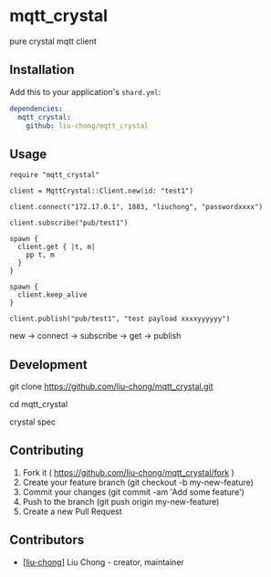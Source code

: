 # mqtt_crystal

pure crystal mqtt client

## Installation

Add this to your application's `shard.yml`:

```yaml
dependencies:
  mqtt_crystal:
    github: liu-chong/mqtt_crystal
```

## Usage

```crystal
require "mqtt_crystal"

client = MqttCrystal::Client.new(id: "test1")

client.connect("172.17.0.1", 1883, "liuchong", "passwordxxxx")

client.subscribe("pub/test1")

spawn {
  client.get { |t, m|
    pp t, m
  }
}

spawn {
  client.keep_alive
}

client.publish("pub/test1", "test payload xxxxyyyyyy")
```

new -> connect -> subscribe -> get -> publish

## Development

git clone https://github.com/liu-chong/mqtt_crystal.git

cd mqtt_crystal

crystal spec

## Contributing

1. Fork it ( https://github.com/liu-chong/mqtt_crystal/fork )
2. Create your feature branch (git checkout -b my-new-feature)
3. Commit your changes (git commit -am 'Add some feature')
4. Push to the branch (git push origin my-new-feature)
5. Create a new Pull Request

## Contributors

- [[liu-chong]](https://github.com/liu-chong) Liu Chong - creator, maintainer
